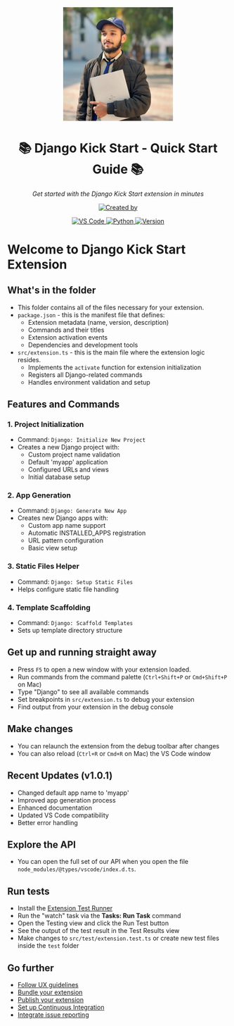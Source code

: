 <div align="center">
  <kbd>
    <img src="https://github.com/jamalihassan0307/Projects-Assets/blob/main/globel%20assets/profile/image.jpg?raw=true" width="250" alt="Jamalihassan0307"/>
  </kbd>
  
  <h1>📚 Django Kick Start - Quick Start Guide 📚</h1>
  <p><i>Get started with the Django Kick Start extension in minutes</i></p>
  
  <p align="center">
    <a href="https://github.com/jamalihassan0307">
      <img src="https://img.shields.io/badge/Created_by-Jam_Ali_Hassan-blue?style=for-the-badge&logo=github&logoColor=white" alt="Created by"/>
    </a>
  </p>

  <p align="center">
    <a href="https://marketplace.visualstudio.com/items?itemName=jamalihassan.django-kick-start">
      <img src="https://img.shields.io/badge/VS_Code-1.85.0+-373277?style=for-the-badge&logo=visualstudio&logoColor=white" alt="VS Code"/>
    </a>
    <a href="https://www.python.org">
      <img src="https://img.shields.io/badge/Python-3.8+-3776AB?style=for-the-badge&logo=python&logoColor=white" alt="Python"/>
    </a>
    <a href="https://marketplace.visualstudio.com/items?itemName=jamalihassan.django-kick-start">
      <img src="https://img.shields.io/badge/version-1.0.2-blue?style=for-the-badge&logo=visualstudiocode&logoColor=white" alt="Version"/>
    </a>
  </p>
</div>

# Welcome to Django Kick Start Extension

## What's in the folder

* This folder contains all of the files necessary for your extension.
* `package.json` - this is the manifest file that defines:
  * Extension metadata (name, version, description)
  * Commands and their titles
  * Extension activation events
  * Dependencies and development tools
* `src/extension.ts` - this is the main file where the extension logic resides.
  * Implements the `activate` function for extension initialization
  * Registers all Django-related commands
  * Handles environment validation and setup

## Features and Commands

### 1. Project Initialization
* Command: `Django: Initialize New Project`
* Creates a new Django project with:
  * Custom project name validation
  * Default 'myapp' application
  * Configured URLs and views
  * Initial database setup

### 2. App Generation
* Command: `Django: Generate New App`
* Creates new Django apps with:
  * Custom app name support
  * Automatic INSTALLED_APPS registration
  * URL pattern configuration
  * Basic view setup

### 3. Static Files Helper
* Command: `Django: Setup Static Files`
* Helps configure static file handling

### 4. Template Scaffolding
* Command: `Django: Scaffold Templates`
* Sets up template directory structure

## Get up and running straight away

* Press `F5` to open a new window with your extension loaded.
* Run commands from the command palette (`Ctrl+Shift+P` or `Cmd+Shift+P` on Mac)
* Type "Django" to see all available commands
* Set breakpoints in `src/extension.ts` to debug your extension
* Find output from your extension in the debug console

## Make changes

* You can relaunch the extension from the debug toolbar after changes
* You can also reload (`Ctrl+R` or `Cmd+R` on Mac) the VS Code window

## Recent Updates (v1.0.1)

* Changed default app name to 'myapp'
* Improved app generation process
* Enhanced documentation
* Updated VS Code compatibility
* Better error handling

## Explore the API

* You can open the full set of our API when you open the file `node_modules/@types/vscode/index.d.ts`.

## Run tests

* Install the [Extension Test Runner](https://marketplace.visualstudio.com/items?itemName=ms-vscode.extension-test-runner)
* Run the "watch" task via the **Tasks: Run Task** command
* Open the Testing view and click the Run Test button
* See the output of the test result in the Test Results view
* Make changes to `src/test/extension.test.ts` or create new test files inside the `test` folder

## Go further

* [Follow UX guidelines](https://code.visualstudio.com/api/ux-guidelines/overview)
* [Bundle your extension](https://code.visualstudio.com/api/working-with-extensions/bundling-extension)
* [Publish your extension](https://code.visualstudio.com/api/working-with-extensions/publishing-extension)
* [Set up Continuous Integration](https://code.visualstudio.com/api/working-with-extensions/continuous-integration)
* [Integrate issue reporting](https://code.visualstudio.com/api/get-started/wrapping-up#issue-reporting)
